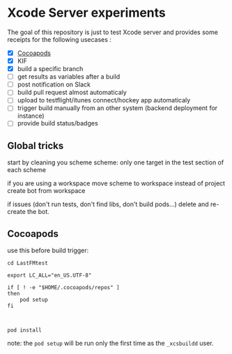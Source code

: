 # Xcode Server experiments

The goal of this repository is just to test Xcode server and provides some receipts for the following usecases :
- [x] [Cocoapods](#Cocoapods)
- [x] KIF
- [x] build a specific branch
- [ ] get results as variables after a build
- [ ] post notification on Slack
- [ ] build pull request almost automaticaly
- [ ] upload to testflight/itunes connect/hockey app automaticaly
- [ ] trigger build manually from an other system (backend deployment for instance)
- [ ] provide build status/badges

## Global tricks

start by cleaning you scheme scheme: only one target in the test section of each scheme

if you are using a workspace move scheme to workspace instead of project
create bot from workspace

if issues (don't run tests, don't find libs, don't build pods...) delete and re-create the bot.

## Cocoapods 

use this before build trigger:

```
cd LastFMtest

export LC_ALL="en_US.UTF-8"

if [ ! -e "$HOME/.cocoapods/repos" ]
then
    pod setup
fi



pod install
```

note: the `pod setup` will be run only the first time as the `_xcsbuildd` user.